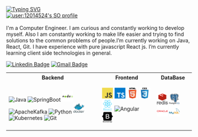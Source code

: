 <div > 
  <a href="https://git.io/typing-svg"><img src="https://readme-typing-svg.demolab.com?font=Fira+Code&weight=900&size=30&duration=2000&pause=2500&color=CE3628FE&  background=FFFFFF00&multiline=true&width=871&height=50&lines=Hi.+I'm+C%C3%9CLLO.++++%40celalaygar" alt="Typing SVG" /></a> 
 </div>
 <div > 
<a href="https://github.com/johannchopin/stackoverflow-readme-profile">
  <img src="https://stackoverflow-readme-profile.johannchopin.fr/profile-small/12014524?theme=default" alt="user:12014524's SO profile">
</a>
  </div>
<br/>
I'm a Computer Engineer. I am curious and constantly working to develop myself. Also I am constantly working to make life easier and trying to find solutions to the common problems of people.I’m currently working on Java, React, Git. I have experience with pure javascript React js. I’m currently learning client side technologies in general.

[![Linkedin Badge](https://img.shields.io/badge/-celalaygar-blue?style=flat-square&logo=Linkedin&logoColor=white&link=https://www.linkedin.com/in/celalaygar/)](https://www.linkedin.com/in/celalaygar/) 
[![Gmail Badge](https://img.shields.io/badge/-celal.aygar@gmail.com-c14438?style=flat-square&logo=Gmail&logoColor=white&link=mailto:celal.aygar@gmail.com)](mailto:celal.aygar@gmail.com)

<table>
  <th>Backend</th>
  <th>Frontend</th>
  <th>DataBase</th>
  <tr>
    <td>
      <p align="left">
        <img src="https://raw.githubusercontent.com/danielcranney/readme-generator/main/public/icons/skills/java-colored.svg" width="30" height="30" alt="Java" />
        <img src="https://www.vectorlogo.zone/logos/springio/springio-icon.svg" width="30" height="30" alt="SpringBoot" />
        <img src="https://raw.githubusercontent.com/devicons/devicon/master/icons/nodejs/nodejs-original-wordmark.svg" width="30" height="30" alt="NodeJs" />
        <img src="https://www.vectorlogo.zone/logos/apache_kafka/apache_kafka-icon.svg" width="30" height="30" alt="ApacheKafka" />
        <img src="https://raw.githubusercontent.com/danielcranney/readme-generator/main/public/icons/skills/python-colored.svg" width="30" height="30" alt="Python" />
        <img src="https://raw.githubusercontent.com/devicons/devicon/master/icons/docker/docker-original-wordmark.svg" width="30" height="30" alt="Docker" />
        <img src="https://www.vectorlogo.zone/logos/kubernetes/kubernetes-icon.svg" width="30" height="30" alt="Kubernetes" />
        <img src="https://www.vectorlogo.zone/logos/git-scm/git-scm-icon.svg" width="30" height="30" alt="Git" />
      </p>
    </td>
    <td>
      <p align="left">
        <img src="https://raw.githubusercontent.com/devicons/devicon/master/icons/javascript/javascript-original.svg" width="30" height="30" alt="JavaScript" />
        <img src="https://raw.githubusercontent.com/devicons/devicon/master/icons/typescript/typescript-original.svg" width="30" height="30" alt="TypeScript" />
        <img src="https://raw.githubusercontent.com/devicons/devicon/master/icons/html5/html5-original-wordmark.svg" width="30" height="30" alt="HTML5" />
        <img src="https://raw.githubusercontent.com/devicons/devicon/master/icons/css3/css3-original-wordmark.svg" width="30" height="30" alt="CSS3" />
        <img src="https://raw.githubusercontent.com/devicons/devicon/master/icons/react/react-original-wordmark.svg" width="30" height="30" alt="Reactjs" />
        <img src="https://angular.io/assets/images/logos/angular/angular.svg" width="30" height="30" alt="Angular" />
        <img src="https://raw.githubusercontent.com/devicons/devicon/master/icons/bootstrap/bootstrap-plain-wordmark.svg" width="30" height="30" alt="Bootstrap" /> 
      </p>
    </td>
    <td>
      <p align="left">
        <img src="https://raw.githubusercontent.com/devicons/devicon/master/icons/redis/redis-original-wordmark.svg" width="30" height="30" alt="REDİS" />
        <img src="https://raw.githubusercontent.com/devicons/devicon/master/icons/postgresql/postgresql-original-wordmark.svg" width="30" height="30" alt="PostgreSQL" />
        <img src="https://raw.githubusercontent.com/devicons/devicon/master/icons/oracle/oracle-original.svg" width="30" height="30" alt="ORACLE" />
        <img src="https://raw.githubusercontent.com/devicons/devicon/master/icons/mysql/mysql-original-wordmark.svg" width="30" height="30" alt="MySQL" />
      </p>
    </td>
  </tr>
</table>
